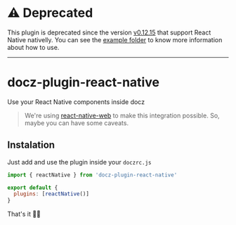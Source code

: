 # ⚠️ Deprecated

This plugin is deprecated since the version [v0.12.15](https://github.com/pedronauck/docz/releases/tag/v0.12.15) that support React Native nativelly.
You can see the [example folder](https://github.com/pedronauck/docz/tree/master/examples/react-native) to know more information about how to use.

---

# docz-plugin-react-native

Use your React Native components inside docz

> We're using [react-native-web](https://github.com/necolas/react-native-web) to make this integration possible. So, maybe you can have some caveats.

## Instalation

Just add and use the plugin inside your `doczrc.js`

```js
import { reactNative } from 'docz-plugin-react-native'

export default {
  plugins: [reactNative()]
}
```

That's it 🙌🏻
